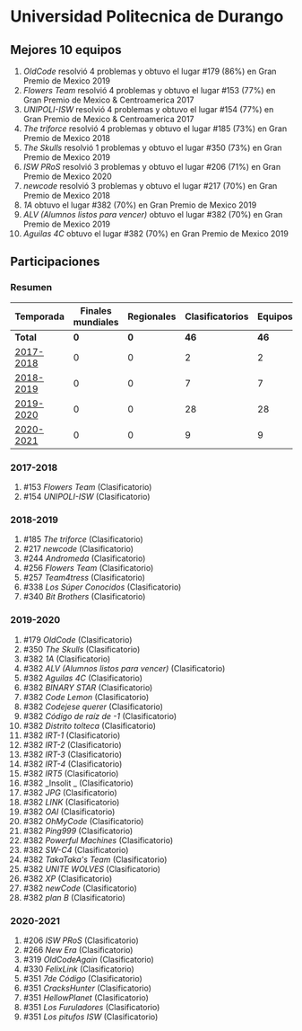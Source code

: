 ---
---

# Universidad Politecnica de Durango

## Mejores 10 equipos

1. _OldCode_ resolvió 4 problemas y obtuvo el lugar #179 (86%) en Gran Premio de Mexico 2019
1. _Flowers Team_ resolvió 4 problemas y obtuvo el lugar #153 (77%) en Gran Premio de Mexico & Centroamerica 2017
1. _UNIPOLI-ISW_ resolvió 4 problemas y obtuvo el lugar #154 (77%) en Gran Premio de Mexico & Centroamerica 2017
1. _The triforce_ resolvió 4 problemas y obtuvo el lugar #185 (73%) en Gran Premio de Mexico 2018
1. _The Skulls_ resolvió 1 problemas y obtuvo el lugar #350 (73%) en Gran Premio de Mexico 2019
1. _ISW PRoS_ resolvió 3 problemas y obtuvo el lugar #206 (71%) en Gran Premio de Mexico 2020
1. _newcode_ resolvió 3 problemas y obtuvo el lugar #217 (70%) en Gran Premio de Mexico 2018
1. _1A_ obtuvo el lugar #382 (70%) en Gran Premio de Mexico 2019
1. _ALV (Alumnos listos para vencer)_ obtuvo el lugar #382 (70%) en Gran Premio de Mexico 2019
1. _Aguilas 4C_ obtuvo el lugar #382 (70%) en Gran Premio de Mexico 2019

## Participaciones

### Resumen

| Temporada | Finales mundiales | Regionales | Clasificatorios | Equipos |
| --- | --- | --- | --- | --- |
| **Total** | **0** | **0** | **46** | **46** |
| [2017-2018](#2017-2018) | 0 | 0 | 2 | 2 |
| [2018-2019](#2018-2019) | 0 | 0 | 7 | 7 |
| [2019-2020](#2019-2020) | 0 | 0 | 28 | 28 |
| [2020-2021](#2020-2021) | 0 | 0 | 9 | 9 |

### 2017-2018

1. #153 _Flowers Team_ (Clasificatorio)
1. #154 _UNIPOLI-ISW_ (Clasificatorio)

### 2018-2019

1. #185 _The triforce_ (Clasificatorio)
1. #217 _newcode_ (Clasificatorio)
1. #244 _Andromeda_ (Clasificatorio)
1. #256 _Flowers Team_ (Clasificatorio)
1. #257 _Team4tress_ (Clasificatorio)
1. #338 _Los Súper Conocidos_ (Clasificatorio)
1. #340 _Bit Brothers_ (Clasificatorio)

### 2019-2020

1. #179 _OldCode_ (Clasificatorio)
1. #350 _The Skulls_ (Clasificatorio)
1. #382 _1A_ (Clasificatorio)
1. #382 _ALV (Alumnos listos para vencer)_ (Clasificatorio)
1. #382 _Aguilas 4C_ (Clasificatorio)
1. #382 _BINARY STAR_ (Clasificatorio)
1. #382 _Code Lemon_ (Clasificatorio)
1. #382 _Codejese querer_ (Clasificatorio)
1. #382 _Código de raíz de -1_ (Clasificatorio)
1. #382 _Distrito tolteca_ (Clasificatorio)
1. #382 _IRT-1_ (Clasificatorio)
1. #382 _IRT-2_ (Clasificatorio)
1. #382 _IRT-3_ (Clasificatorio)
1. #382 _IRT-4_ (Clasificatorio)
1. #382 _IRT5_ (Clasificatorio)
1. #382 _Insolit _ (Clasificatorio)
1. #382 _JPG_ (Clasificatorio)
1. #382 _LINK_ (Clasificatorio)
1. #382 _OAI_ (Clasificatorio)
1. #382 _OhMyCode_ (Clasificatorio)
1. #382 _Ping999_ (Clasificatorio)
1. #382 _Powerful Machines_ (Clasificatorio)
1. #382 _SW-C4_ (Clasificatorio)
1. #382 _TakaTaka's Team_ (Clasificatorio)
1. #382 _UNITE WOLVES_ (Clasificatorio)
1. #382 _XP_ (Clasificatorio)
1. #382 _newCode_ (Clasificatorio)
1. #382 _plan B_ (Clasificatorio)

### 2020-2021

1. #206 _ISW PRoS_ (Clasificatorio)
1. #266 _New Era_ (Clasificatorio)
1. #319 _OldCodeAgain_ (Clasificatorio)
1. #330 _FelixLink_ (Clasificatorio)
1. #351 _7de Código_ (Clasificatorio)
1. #351 _CracksHunter_ (Clasificatorio)
1. #351 _HellowPlanet_ (Clasificatorio)
1. #351 _Los Furuladores_ (Clasificatorio)
1. #351 _Los pitufos ISW_ (Clasificatorio)



